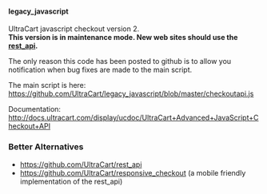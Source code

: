 #### legacy_javascript

UltraCart javascript checkout version 2.  
**This version is in maintenance mode.  New web sites should use the [rest_api](https://github.com/UltraCart/rest_api).**

The only reason this code has been posted to github is to allow you notification when bug fixes are made to the main script.

The main script is here:
https://github.com/UltraCart/legacy_javascript/blob/master/checkoutapi.js

Documentation:
http://docs.ultracart.com/display/ucdoc/UltraCart+Advanced+JavaScript+Checkout+API

### Better Alternatives

* https://github.com/UltraCart/rest_api
* https://github.com/UltraCart/responsive_checkout (a mobile friendly implementation of the rest_api)
